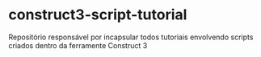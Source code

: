 # construct3-script-tutorial
 Repositório responsável por incapsular todos tutoriais envolvendo scripts criados dentro da ferramente Construct 3 
